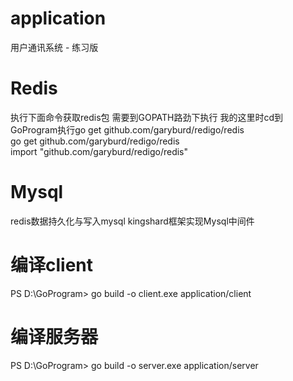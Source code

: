 # application

用户通讯系统 - 练习版

# Redis
执行下面命令获取redis包 需要到GOPATH路劲下执行  我的这里时cd到GoProgram执行go get github.com/garyburd/redigo/redis  
go get github.com/garyburd/redigo/redis   
import "github.com/garyburd/redigo/redis"

# Mysql
redis数据持久化与写入mysql
kingshard框架实现Mysql中间件

# 编译client
PS D:\GoProgram> go build -o client.exe  application/client

# 编译服务器
PS D:\GoProgram> go build -o server.exe application/server
